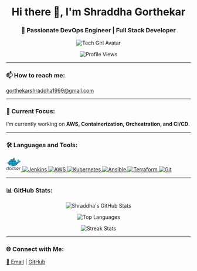 <!-- Header Section -->
<h1 align="center">Hi there 👋, I'm Shraddha Gorthekar</h1>
<h3 align="center">🌟 Passionate DevOps Engineer | Full Stack Developer</h3>

<p align="center">
  <img src="https://user-images.githubusercontent.com/55389276/140866485-8fb1c876-9a8f-4d6a-98dc-08c4981eaf70.gif" alt="Tech Girl Avatar" width="300" />
</p>

<p align="center">
  <img src="https://komarev.com/ghpvc/?username=shraddha-9919&label=Profile%20views&color=0e75b6&style=flat" alt="Profile Views" />
</p>

---

<!-- Contact Information -->
<h3 align="left">📫 How to reach me:</h3>
<p align="left">
  <a href="mailto:gorthekarshraddha1999@gmail.com">gorthekarshraddha1999@gmail.com</a>
</p>

---

<!-- Current Focus Section -->
<h3 align="left">🚀 Current Focus:</h3>
<p align="left">I’m currently working on <strong>AWS, Containerization, Orchestration, and CI/CD</strong>.</p>

---

<!-- Languages and Tools Section -->
<h3 align="left">🛠️ Languages and Tools:</h3>
<p align="left">
  <a href="https://www.docker.com/" target="_blank" rel="noreferrer">
    <img src="https://raw.githubusercontent.com/devicons/devicon/master/icons/docker/docker-original-wordmark.svg" alt="Docker" width="40" height="40"/>
  </a>
  <a href="https://www.jenkins.io/" target="_blank" rel="noreferrer">
    <img src="https://www.vectorlogo.zone/logos/jenkins/jenkins-icon.svg" alt="Jenkins" width="40" height="40"/>
  </a>
  <a href="https://aws.amazon.com/" target="_blank" rel="noreferrer">
    <img src="https://www.vectorlogo.zone/logos/amazon_aws/amazon_aws-icon.svg" alt="AWS" width="40" height="40"/>
  </a>
  <a href="https://kubernetes.io/" target="_blank" rel="noreferrer">
    <img src="https://www.vectorlogo.zone/logos/kubernetes/kubernetes-icon.svg" alt="Kubernetes" width="40" height="40"/>
  </a>
  <a href="https://www.ansible.com/" target="_blank" rel="noreferrer">
    <img src="https://www.vectorlogo.zone/logos/ansible/ansible-icon.svg" alt="Ansible" width="40" height="40"/>
  </a> 
  <a href="https://www.terraform.io/" target="_blank" rel="noreferrer">
    <img src="https://www.vectorlogo.zone/logos/terraformio/terraformio-icon.svg" alt="Terraform" width="40" height="40"/>
  </a>
  <a href="https://git-scm.com/" target="_blank" rel="noreferrer">
    <img src="https://www.vectorlogo.zone/logos/git-scm/git-scm-icon.svg" alt="Git" width="40" height="40"/>
  </a>
</p>

---

<!-- GitHub Stats Section -->
<h3 align="left">📊 GitHub Stats:</h3>
<p align="center">
  <img src="https://github-readme-stats.vercel.app/api?username=shraddha-9919&show_icons=true&hide_title=true&hide_border=true&count_private=true&bg_color=22272e&text_color=ffffff&icon_color=ffcc00&title_color=ffcc00" alt="Shraddha's GitHub Stats" />
</p>

<p align="center">
  <img src="https://github-readme-stats.vercel.app/api/top-langs/?username=shraddha-9919&layout=compact&bg_color=22272e&text_color=ffffff&hide_border=true" alt="Top Languages" />
</p>

<p align="center">
  <img src="https://github-readme-streak-stats.herokuapp.com/?user=shraddha-9919&theme=dark&hide_border=true&background=22272e&stroke=ffcc00&fire=ffcc00&ring=ffcc00" alt="Streak Stats" />
</p>

---

<!-- Footer Section -->
<h3 align="left">🌐 Connect with Me:</h3>
<p align="left">
  <a href="mailto:gorthekarshraddha1999@gmail.com">📧 Email</a> | 
  <a href="https://github.com/shraddha-9919" target="_blank">GitHub</a>
</p>
